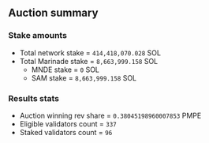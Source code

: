 ## Auction summary

### Stake amounts
- Total network stake = `414,418,070.028` SOL
- Total Marinade stake = `8,663,999.158` SOL
  - MNDE stake = `0` SOL
  - SAM stake = `8,663,999.158` SOL

### Results stats
- Auction winning rev share = `0.38045198960007853` PMPE
- Eligible validators count = `337`
- Staked validators count = `96`
